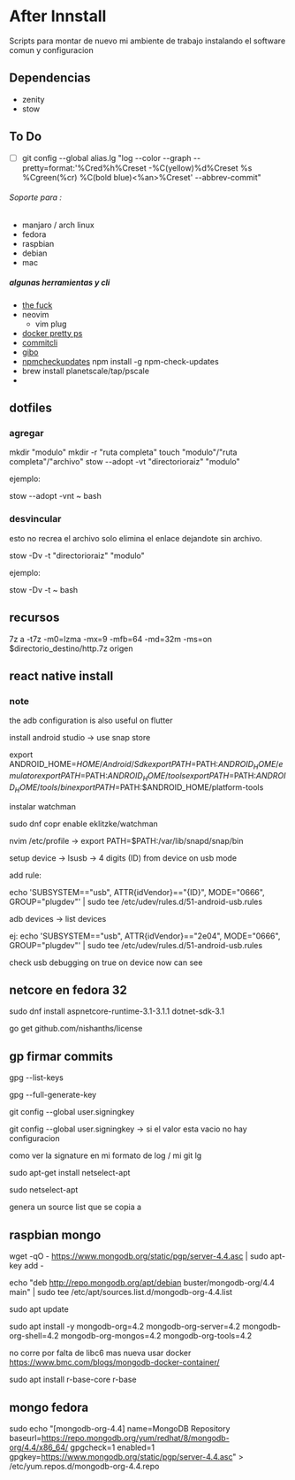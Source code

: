 # After Innstall

Scripts para montar de nuevo mi ambiente de trabajo instalando el software comun y configuracion

## Dependencias

* zenity
* stow


## To Do

- [ ] git config --global alias.lg "log --color --graph --pretty=format:'%Cred%h%Creset -%C(yellow)%d%Creset %s %Cgreen(%cr) %C(bold blue)<%an>%Creset' --abbrev-commit"


###### Soporte para : 

* manjaro / arch linux
* fedora
* raspbian
* debian
* mac

##### algunas herramientas y cli

* [the fuck](https://github.com/nvbn/thefuck)
* neovim
  * vim plug
* [docker pretty ps](https://github.com/politeauthority/docker-pretty-ps)
* [commitcli](https://link)
* [gibo](https://github.com/simonwhitaker/gibo)
* [npmcheckupdates](https://github.com/raineorshine/npm-check-updates) npm install -g npm-check-updates
* brew install planetscale/tap/pscale
* 

## dotfiles

### agregar
mkdir "modulo"
mkdir -r "ruta completa"
touch "modulo"/"ruta completa"/"archivo"
stow --adopt -vt "directorioraiz" "modulo"

ejemplo:

stow --adopt -vnt ~ bash

### desvincular

esto no recrea el archivo solo elimina el enlace dejandote sin archivo.

stow -Dv -t "directorioraiz" "modulo"

ejemplo:

stow -Dv -t ~ bash

## recursos

7z a -t7z -m0=lzma -mx=9 -mfb=64 -md=32m -ms=on $directorio_destino/http.7z origen


## react native install

### note

the adb configuration is also useful on flutter

install android studio -> use snap store

export ANDROID_HOME=$HOME/Android/Sdk
export PATH=$PATH:$ANDROID_HOME/emulator
export PATH=$PATH:$ANDROID_HOME/tools
export PATH=$PATH:$ANDROID_HOME/tools/bin
export PATH=$PATH:$ANDROID_HOME/platform-tools

instalar watchman

sudo dnf copr enable eklitzke/watchman 

nvim /etc/profile -> export PATH=$PATH:/var/lib/snapd/snap/bin

setup device -> lsusb -> 4 digits (ID) from device on usb mode


add rule:

echo 'SUBSYSTEM=="usb", ATTR{idVendor}=="{ID}", MODE="0666", GROUP="plugdev"' | sudo tee /etc/udev/rules.d/51-android-usb.rules

adb devices -> list devices

ej:
echo 'SUBSYSTEM=="usb", ATTR{idVendor}=="2e04", MODE="0666", GROUP="plugdev"' | sudo tee /etc/udev/rules.d/51-android-usb.rules

check usb debugging on true on device
now can see

## netcore en fedora 32

sudo dnf install aspnetcore-runtime-3.1-3.1.1 dotnet-sdk-3.1

go get github.com/nishanths/license



## gp firmar commits

gpg --list-keys

gpg --full-generate-key

git config --global user.signingkey <idkey>

git config --global user.signingkey ->  si el valor esta vacio no hay configuracion

como ver la signature en mi formato de log / mi git lg



sudo apt-get install netselect-apt

sudo netselect-apt

genera un source list que se copia a


## raspbian mongo

wget -qO - https://www.mongodb.org/static/pgp/server-4.4.asc | sudo apt-key add -

echo "deb http://repo.mongodb.org/apt/debian buster/mongodb-org/4.4 main" | sudo tee /etc/apt/sources.list.d/mongodb-org-4.4.list

sudo apt update


sudo apt install -y mongodb-org=4.2 mongodb-org-server=4.2 mongodb-org-shell=4.2 mongodb-org-mongos=4.2 mongodb-org-tools=4.2

no corre por falta de libc6 mas nueva usar docker
https://www.bmc.com/blogs/mongodb-docker-container/

sudo apt install r-base-core r-base


## mongo fedora

sudo echo "[mongodb-org-4.4]
name=MongoDB Repository
baseurl=https://repo.mongodb.org/yum/redhat/8/mongodb-org/4.4/x86_64/
gpgcheck=1
enabled=1
gpgkey=https://www.mongodb.org/static/pgp/server-4.4.asc" > /etc/yum.repos.d/mongodb-org-4.4.repo